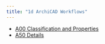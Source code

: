 ```yaml
---
title: "1d ArchiCAD Workflows"
---
```


- [A00 Classification and Properties](notes/1_Documentation%20Codex/1d_ArchiCAD/A00%20Classification%20and%20Properties.md)
- [A50 Details](notes/1_Documentation%20Codex/1d_ArchiCAD/A50%20Details.md)


